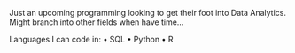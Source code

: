 Just an upcoming programming looking to get their foot into Data Analytics. Might branch into other fields when have time...

Languages I can code in:
• SQL
• Python
• R

<!---
AFellowDataAnalyst/AFellowDataAnalyst is a ✨ special ✨ repository because its `README.md` (this file) appears on your GitHub profile.
You can click the Preview link to take a look at your changes.
--->
